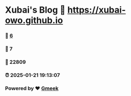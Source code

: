 # Xubai's Blog :link: https://xubai-owo.github.io 
### :page_facing_up: [6](https://xubai-owo.github.io/tag.html) 
### :speech_balloon: 7 
### :hibiscus: 22809 
### :alarm_clock: 2025-01-21 19:13:07 
### Powered by :heart: [Gmeek](https://github.com/Meekdai/Gmeek)
